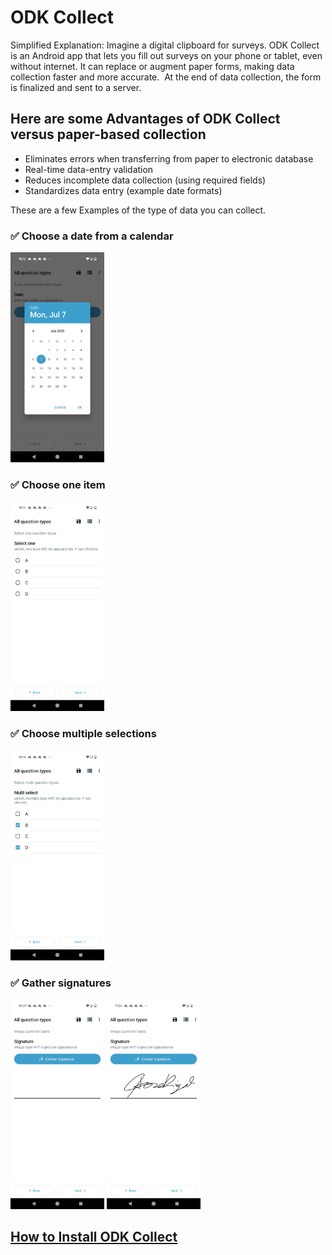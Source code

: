 # ODK Collect

Simplified Explanation: Imagine a digital clipboard for surveys. ODK Collect is an Android app that lets you fill out surveys on your phone or tablet, even without internet. It can replace or augment paper forms, making data collection faster and more accurate.  At the end of data collection, the form is finalized and sent to a server.


## Here are some Advantages of ODK Collect versus paper-based collection
- Eliminates errors when transferring from paper to electronic database
- Real-time data-entry validation
- Reduces incomplete data collection (using required fields)
- Standardizes data entry (example date formats)

These are a few Examples of the type of data you can collect.  

### :white_check_mark: Choose a date from a calendar
<img width="150" height="336" alt="collect_date" src="../assets/images/collect_date.png" />

### :white_check_mark: Choose one item   
<img width="150" height="336" alt="collect_date" src="../assets/images/collect_choice_one.png" />

### :white_check_mark: Choose multiple selections   
<img width="150" height="336" alt="collect_date" src="../assets/images/collect_choice_multiple.png" />

### :white_check_mark: Gather signatures  
<img width="150" height="336" alt="collect_date" src="../assets/images/collect_signature.png" />

<img width="150" height="336" alt="collect_date" src="../assets/images/collect_signed.png" />

## [How to Install ODK Collect](./install-odk-collect.md)


